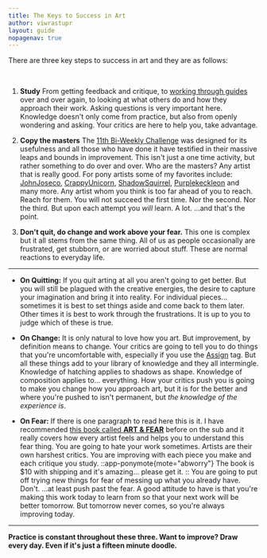```yaml
---
title: The Keys to Success in Art
author: viwrastupr
layout: guide
nopagenav: true
---
```


There are three key steps to success in art and they are as follows:

<br>

1. **Study** From getting feedback and critique, to [working through guides](http://redd.it/s8kxz) over and over again, to looking at what others do and how they approach their work. Asking questions is very important here. Knowledge doesn't only come from practice, but also from openly wondering and asking. Your critics are here to help you, take advantage.

2. **Copy the masters** The [11th Bi-Weekly Challenge](http://www.reddit.com/r/MLPdrawingschool/comments/rk24r/11th_biweekly_challenge/) was designed for its usefulness and all those who have done it have testified in their massive leaps and bounds in improvement. This isn't just a one time activity, but rather something to do over and over. Who are the masters? Any artist that is really good. For pony artists some of my favorites include: [JohnJoseco](http://johnjoseco.deviantart.com/gallery/), [CrappyUnicorn](http://crappyunicorn.deviantart.com/gallery/), [ShadowSquirrel](http://kp-shadowsquirrel.deviantart.com/), [Purplekeckleon](http://purplekecleon.deviantart.com/gallery/?q=color#/d31xj5t) and many more. Any artist whom you think is too far ahead of you to reach. Reach for them. You will not succeed the first time. Nor the second. Nor the third. But upon each attempt you _will_ learn. A lot. ...and that's the point.

3. **Don't quit, do change and work above your fear.** This one is complex but it all stems from the same thing. All of us as people occasionally are frustrated, get stubborn, or are worried about stuff. These are normal reactions to everyday life.

---

- **On Quitting:** If you quit arting at all you aren't going to get better. But you will still be plagued with the creative energies, the desire to capture your imagination and bring it into reality. For individual pieces... sometimes it is best to set things aside and come back to them later. Other times it is best to work through the frustrations. It is up to you to judge which of these is true.

- **On Change:** It is only natural to love how you art. But improvement, by definition means to change. Your critics are going to tell you to do things that you're uncomfortable with, especially if you use the [Assign](http://redd.it/suj4w) tag. But all these things add to your library of knowledge and they all intermingle. Knowledge of hatching applies to shadows as shape. Knowledge of composition applies to... everything. How your critics push you is going to make you change how you approach art, but it is for the better and where you're pushed to isn't permanent, but _the knowledge of the experience is_.

- **On Fear:** If there is one paragraph to read here this is it. I have recommended [this book called **ART & FEAR**](http://www.amazon.com/Art-Fear-Observations-Rewards-Artmaking/dp/0961454733/ref=sr_1_1?ie=UTF8&qid=1335485973&sr=8-1) before on the sub and it really covers how every artist feels and helps you to understand this fear thing. You are going to hate your work sometimes. Artists are their own harshest critics. You are improving with each piece you make and each critique you study.
  ::app-ponymote{mote="abworry"}
  The book is $10 with shipping and it's amazing... please get it.
  ::
  You are going to put off trying new things for fear of messing up what you already have. Don't. ...at least push past the fear. A good attitude to have is that you're making this work today to learn from so that your next work will be better tomorrow. But tomorrow never comes, so you're always improving today.

---

**Practice is constant throughout these three. Want to improve? Draw every day. Even if it's just a fifteen minute doodle.**
